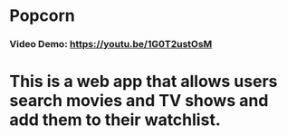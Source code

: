# Popcorn

### Video Demo: https://youtu.be/1G0T2ustOsM

# This is a web app that allows users search movies and TV shows and add them to their watchlist.
